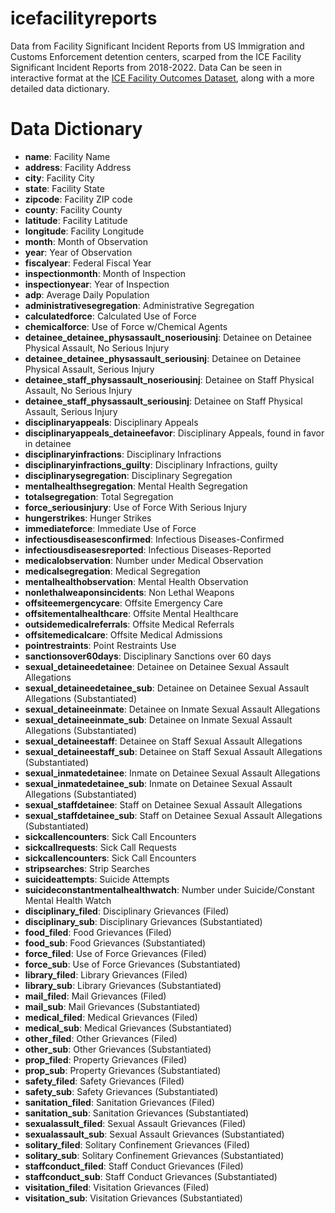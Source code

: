 # icefacilityreports
Data from Facility Significant Incident Reports from US Immigration and Customs Enforcement detention centers, scarped from the ICE Facility Significant Incident Reports from 2018-2022.  Data Can be seen in interactive format at the [ICE Facility Outcomes Dataset](https://icefacilityoutcomes.shinyapps.io/ice_shiny/), along with a more detailed data dictionary. 

# Data Dictionary
- **name**: Facility Name
- **address**: Facility Address
- **city**: Facility City
- **state**: Facility State
- **zipcode**: Facility ZIP code
- **county**: Facility County
- **latitude**: Facility Latitude
- **longitude**: Facility Longitude
- **month**: Month of Observation
- **year**: Year of Observation
- **fiscalyear**: Federal Fiscal Year
- **inspectionmonth**: Month of Inspection
- **inspectionyear**: Year of Inspection
- **adp**: Average Daily Population
- **administrativesegregation**: Administrative Segregation
- **calculatedforce**: Calculated Use of Force
- **chemicalforce**: Use of Force w/Chemical Agents
- **detainee_detainee_physassault_noseriousinj**: Detainee on Detainee Physical Assault, No Serious Injury
- **detainee_detainee_physassault_seriousinj**: Detainee on Detainee Physical Assault, Serious Injury
- **detainee_staff_physassault_noseriousinj**: Detainee on Staff Physical Assault, No Serious Injury
- **detainee_staff_physassault_seriousinj**: Detainee on Staff Physical Assault, Serious Injury
- **disciplinaryappeals**: Disciplinary Appeals
- **disciplinaryappeals_detaineefavor**: Disciplinary Appeals, found in favor in detainee
- **disciplinaryinfractions**: Disciplinary Infractions
- **disciplinaryinfractions_guilty**: Disciplinary Infractions, guilty
- **disciplinarysegregation**: Disciplinary Segregation
- **mentalhealthsegregation**: Mental Health Segregation
- **totalsegregation**: Total Segregation
- **force_seriousinjury**: Use of Force With Serious Injury
- **hungerstrikes**: Hunger Strikes
- **immediateforce**: Immediate Use of Force
- **infectiousdiseasesconfirmed**: Infectious Diseases-Confirmed
- **infectiousdiseasesreported**: Infectious Diseases-Reported
- **medicalobservation**: Number under Medical Observation
- **medicalsegregation**: Medical Segregation
- **mentalhealthobservation**: Mental Health Observation
- **nonlethalweaponsincidents**: Non Lethal Weapons
- **offsiteemergencycare**: Offsite Emergency Care
- **offsitementalhealthcare**: Offsite Mental Healthcare
- **outsidemedicalreferrals**: Offsite Medical Referrals
- **offsitemedicalcare**: Offsite Medical Admissions
- **pointrestraints**: Point Restraints Use
- **sanctionsover60days**: Disciplinary Sanctions over 60 days
- **sexual_detaineedetainee**: Detainee on Detainee Sexual Assault Allegations
- **sexual_detaineedetainee_sub**: Detainee on Detainee Sexual Assault Allegations (Substantiated)
- **sexual_detaineeinmate**: Detainee on Inmate Sexual Assault Allegations
- **sexual_detaineeinmate_sub**: Detainee on Inmate Sexual Assault Allegations (Substantiated)
- **sexual_detaineestaff**: Detainee on Staff Sexual Assault Allegations
- **sexual_detaineestaff_sub**: Detainee on Staff Sexual Assault Allegations (Substantiated)
- **sexual_inmatedetainee**: Inmate on Detainee Sexual Assault Allegations
- **sexual_inmatedetainee_sub**: Inmate on Detainee Sexual Assault Allegations (Substantiated)
- **sexual_staffdetainee**: Staff on Detainee Sexual Assault Allegations
- **sexual_staffdetainee_sub**: Staff on Detainee Sexual Assault Allegations (Substantiated)
- **sickcallencounters**: Sick Call Encounters
- **sickcallrequests**: Sick Call Requests
- **sickcallencounters**: Sick Call Encounters
- **stripsearches**: Strip Searches
- **suicideattempts**: Suicide Attempts
- **suicideconstantmentalhealthwatch**: Number under Suicide/Constant Mental Health Watch
- **disciplinary_filed**: Disciplinary Grievances (Filed)
- **disciplinary_sub**: Disciplinary Grievances (Substantiated)
- **food_filed**: Food Grievances (Filed)
- **food_sub**: Food Grievances (Substantiated)
- **force_filed**: Use of Force Grievances (Filed)
- **force_sub**: Use of Force Grievances (Substantiated)
- **library_filed**: Library Grievances (Filed)
- **library_sub**: Library Grievances (Substantiated)
- **mail_filed**: Mail Grievances (Filed)
- **mail_sub**: Mail Grievances (Substantiated)
- **medical_filed**: Medical Grievances (Filed)
- **medical_sub**: Medical Grievances (Substantiated)
- **other_filed**: Other Grievances (Filed)
- **other_sub**: Other Grievances (Substantiated)
- **prop_filed**: Property Grievances (Filed)
- **prop_sub**: Property Grievances (Substantiated)
- **safety_filed**: Safety Grievances (Filed)
- **safety_sub**: Safety Grievances (Substantiated)
- **sanitation_filed**: Sanitation Grievances (Filed)
- **sanitation_sub**: Sanitation Grievances (Substantiated)
- **sexualassult_filed**: Sexual Assault Grievances (Filed)
- **sexualassault_sub**: Sexual Assault Grievances (Substantiated)
- **solitary_filed**: Solitary Confinement Grievances (Filed)
- **solitary_sub**: Solitary Confinement Grievances (Substantiated)
- **staffconduct_filed**: Staff Conduct Grievances (Filed)
- **staffconduct_sub**: Staff Conduct Grievances (Substantiated)
- **visitation_filed**: Visitation Grievances (Filed)
- **visitation_sub**: Visitation Grievances (Substantiated)
